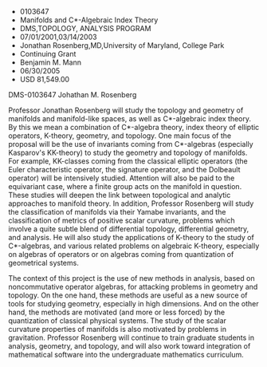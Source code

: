 
* 0103647
* Manifolds and C*-Algebraic Index Theory
* DMS,TOPOLOGY, ANALYSIS PROGRAM
* 07/01/2001,03/14/2003
* Jonathan Rosenberg,MD,University of Maryland, College Park
* Continuing Grant
* Benjamin M. Mann
* 06/30/2005
* USD 81,549.00

DMS-0103647 Johathan M. Rosenberg

Professor Jonathan Rosenberg will study the topology and geometry of manifolds
and manifold-like spaces, as well as C*-algebraic index theory. By this we mean
a combination of C*-algebra theory, index theory of elliptic operators,
K-theory, geometry, and topology. One main focus of the proposal will be the use
of invariants coming from C*-algebras (especially Kasparov's KK-theory) to study
the geometry and topology of manifolds. For example, KK-classes coming from the
classical elliptic operators (the Euler characteristic operator, the signature
operator, and the Dolbeault operator) will be intensively studied. Attention
will also be paid to the equivariant case, where a finite group acts on the
manifold in question. These studies will deepen the link between topological and
analytic approaches to manifold theory. In addition, Professor Rosenberg will
study the classification of manifolds via their Yamabe invariants, and the
classification of metrics of positive scalar curvature, problems which involve a
quite subtle blend of differential topology, differential geometry, and
analysis. He will also study the applications of K-theory to the study of
C*-algebras, and various related problems on algebraic K-theory, especially on
algebras of operators or on algebras coming from quantization of geometrical
systems.

The context of this project is the use of new methods in analysis, based on
noncommutative operator algebras, for attacking problems in geometry and
topology. On the one hand, these methods are useful as a new source of tools for
studying geometry, especially in high dimensions. And on the other hand, the
methods are motivated (and more or less forced) by the quantization of classical
physical systems. The study of the scalar curvature properties of manifolds is
also motivated by problems in gravitation. Professor Rosenberg will continue to
train graduate students in analysis, geometry, and topology, and will also work
toward integration of mathematical software into the undergraduate mathematics
curriculum.
